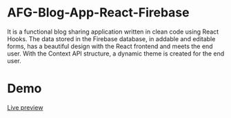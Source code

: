 # AFG-Blog-App-React-Firebase

<p>It is a functional blog sharing application written in clean code using React Hooks. The data stored in the Firebase database, in addable and editable forms, has a beautiful design with the React frontend and meets the end user. With the Context API structure, a dynamic theme is created for the end user.</p>

# Demo

<a target="_blank" href="https://furkan-goregen-1995.github.io/AFG-Blog-App-React-Firebase"> Live preview </a>
